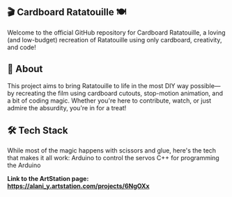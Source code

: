 ## 🎬 Cardboard Ratatouille 🍽️
Welcome to the official GitHub repository for Cardboard Ratatouille, a loving (and low-budget) recreation of Ratatouille using only cardboard, creativity, and code!

## 📜 About
This project aims to bring Ratatouille to life in the most DIY way possible—by recreating the film using cardboard cutouts, stop-motion animation, and a bit of coding magic. Whether you're here to contribute, watch, or just admire the absurdity, you're in for a treat!

## 🛠️ Tech Stack
While most of the magic happens with scissors and glue, here's the tech that makes it all work:
Arduino to control the servos
C++ for programming the Arduino

**Link to the ArtStation page: https://alani_y.artstation.com/projects/6NgOXx**
